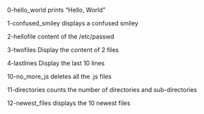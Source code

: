 0-hello_world
prints “Hello, World”

1-confused_smiley
displays a confused smiley

2-hellofile
content of the /etc/passwd

3-twofiles
Display the content of 2 files

4-lastlines
Display the last 10 lines 

10-no_more_js
deletes all the .js files 

11-directories
counts the number of directories and sub-directories

12-newest_files
displays the 10 newest files



